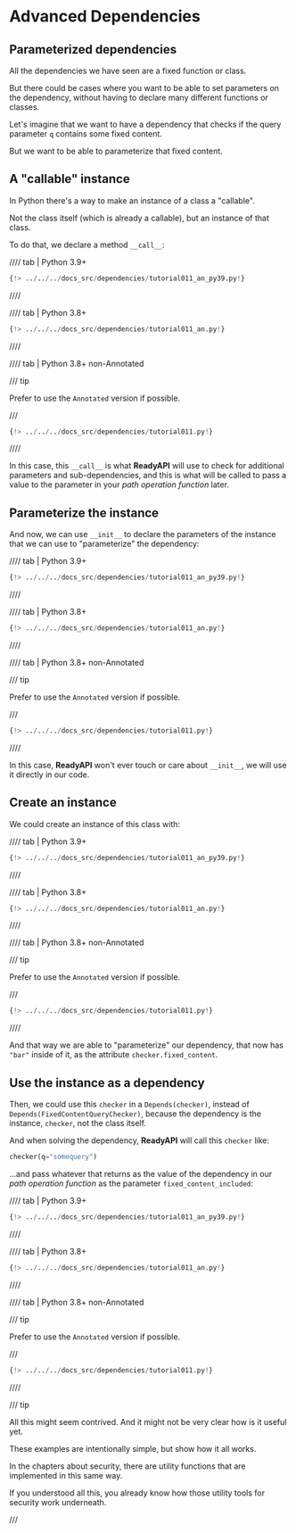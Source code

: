# Advanced Dependencies

## Parameterized dependencies

All the dependencies we have seen are a fixed function or class.

But there could be cases where you want to be able to set parameters on the dependency, without having to declare many different functions or classes.

Let's imagine that we want to have a dependency that checks if the query parameter `q` contains some fixed content.

But we want to be able to parameterize that fixed content.

## A "callable" instance

In Python there's a way to make an instance of a class a "callable".

Not the class itself (which is already a callable), but an instance of that class.

To do that, we declare a method `__call__`:

//// tab | Python 3.9+

```Python hl_lines="12"
{!> ../../../docs_src/dependencies/tutorial011_an_py39.py!}
```

////

//// tab | Python 3.8+

```Python hl_lines="11"
{!> ../../../docs_src/dependencies/tutorial011_an.py!}
```

////

//// tab | Python 3.8+ non-Annotated

/// tip

Prefer to use the `Annotated` version if possible.

///

```Python hl_lines="10"
{!> ../../../docs_src/dependencies/tutorial011.py!}
```

////

In this case, this `__call__` is what **ReadyAPI** will use to check for additional parameters and sub-dependencies, and this is what will be called to pass a value to the parameter in your *path operation function* later.

## Parameterize the instance

And now, we can use `__init__` to declare the parameters of the instance that we can use to "parameterize" the dependency:

//// tab | Python 3.9+

```Python hl_lines="9"
{!> ../../../docs_src/dependencies/tutorial011_an_py39.py!}
```

////

//// tab | Python 3.8+

```Python hl_lines="8"
{!> ../../../docs_src/dependencies/tutorial011_an.py!}
```

////

//// tab | Python 3.8+ non-Annotated

/// tip

Prefer to use the `Annotated` version if possible.

///

```Python hl_lines="7"
{!> ../../../docs_src/dependencies/tutorial011.py!}
```

////

In this case, **ReadyAPI** won't ever touch or care about `__init__`, we will use it directly in our code.

## Create an instance

We could create an instance of this class with:

//// tab | Python 3.9+

```Python hl_lines="18"
{!> ../../../docs_src/dependencies/tutorial011_an_py39.py!}
```

////

//// tab | Python 3.8+

```Python hl_lines="17"
{!> ../../../docs_src/dependencies/tutorial011_an.py!}
```

////

//// tab | Python 3.8+ non-Annotated

/// tip

Prefer to use the `Annotated` version if possible.

///

```Python hl_lines="16"
{!> ../../../docs_src/dependencies/tutorial011.py!}
```

////

And that way we are able to "parameterize" our dependency, that now has `"bar"` inside of it, as the attribute `checker.fixed_content`.

## Use the instance as a dependency

Then, we could use this `checker` in a `Depends(checker)`, instead of `Depends(FixedContentQueryChecker)`, because the dependency is the instance, `checker`, not the class itself.

And when solving the dependency, **ReadyAPI** will call this `checker` like:

```Python
checker(q="somequery")
```

...and pass whatever that returns as the value of the dependency in our *path operation function* as the parameter `fixed_content_included`:

//// tab | Python 3.9+

```Python hl_lines="22"
{!> ../../../docs_src/dependencies/tutorial011_an_py39.py!}
```

////

//// tab | Python 3.8+

```Python hl_lines="21"
{!> ../../../docs_src/dependencies/tutorial011_an.py!}
```

////

//// tab | Python 3.8+ non-Annotated

/// tip

Prefer to use the `Annotated` version if possible.

///

```Python hl_lines="20"
{!> ../../../docs_src/dependencies/tutorial011.py!}
```

////

/// tip

All this might seem contrived. And it might not be very clear how is it useful yet.

These examples are intentionally simple, but show how it all works.

In the chapters about security, there are utility functions that are implemented in this same way.

If you understood all this, you already know how those utility tools for security work underneath.

///

